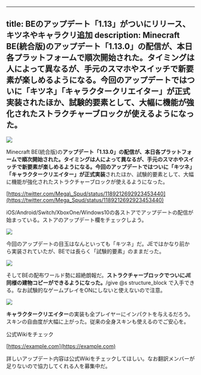 
---
title: BEのアップデート「1.13」がついにリリース、キツネやキャラクリ追加
description: Minecraft BE(統合版)のアップデート「1.13.0」の配信が、本日各プラットフォームで順次開始された。タイミングは人によって異なるが、手元のスマホやスイッチで新要素が楽しめるようになる。今回のアップデートではついに「キツネ」「キャラクタークリエイター」が正式実装されたほか、試験的要素として、大幅に機能が強化されたストラクチャーブロックが使えるようになった。
---

![](https://cdn-ak.f.st-hatena.com/images/fotolife/s/sasigume/20210208/20210208105915.png)

Minecraft BE(統合版)の**アップデート「1.13.0」の配信が、本日各プラットフォームで順次開始された。**タイミングは人によって異なるが、手元のスマホやスイッチで新要素が楽しめるようになる。今回のアップデートではついに**「キツネ」「キャラクタークリエイター」が正式実装**されたほか、試験的要素として、大幅に機能が強化されたストラクチャーブロックが使えるようになった。

[https://twitter.com/Mega\_Spud/status/1189212692923453440](https://twitter.com/Mega_Spud/status/1189212692923453440)

iOS/Android/Switch/XboxOne/Windows10の各ストアでアップデートの配信が始まっている。ストアのアップデート欄をチェックしよう。

![](https://cdn-ak.f.st-hatena.com/images/fotolife/s/sasigume/20210208/20210208105915.png)

今回のアップデートの目玉はなんといっても「キツネ」だ。JEではかなり前から実装されていたが、BEでは長らく「試験的要素」のままだった。

![](https://cdn-ak.f.st-hatena.com/images/fotolife/s/sasigume/20210208/20210208102452.png)

そしてBEの配布ワールド勢に超絶朗報だ。**ストラクチャーブロックでついにJE同様の建物コピーができるようになった。**/give @s structure\_block で入手できる。なお試験的なゲームプレイをONにしないと使えないので注意。

![](https://cdn-ak.f.st-hatena.com/images/fotolife/s/sasigume/20210208/20210208121040.jpg)

**キャラクタークリエイター**の実装も全プレイヤーにインパクトを与えるだろう。スキンの自由度が大幅に上がった。従来の全身スキンも使えるのでご安心を。

公式Wikiをチェック

[https://example.com](https://example.com)

詳しいアップデート内容は公式Wikiをチェックしてほしい。なお翻訳メンバーが足りないので協力してくれる人を募集中だ。
